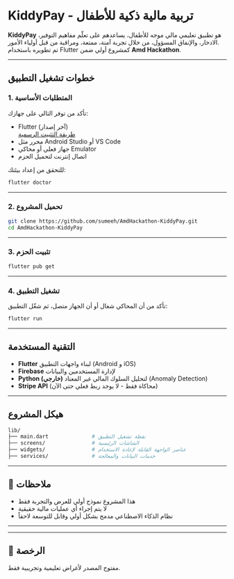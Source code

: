 #  KiddyPay - تربية مالية ذكية للأطفال

**KiddyPay** هو تطبيق تعليمي مالي موجه للأطفال، يساعدهم على تعلّم مفاهيم التوفير، الادخار، والإنفاق المسؤول، من خلال تجربة آمنة، ممتعة، ومراقبة من قبل أولياء الأمور.  
تم تطويره باستخدام Flutter كمشروع أولي ضمن **Amd Hackathon**.

---

##  خطوات تشغيل التطبيق

### 1.  المتطلبات الأساسية

تأكد من توفر التالي على جهازك:

- Flutter (آخر إصدار)  
  [طريقة التثبيت الرسمية](https://docs.flutter.dev/get-started/install)
- محرر مثل Android Studio أو VS Code
- جهاز فعلي أو محاكي Emulator
- اتصال إنترنت لتحميل الحزم

للتحقق من إعداد بيئتك:

```bash
flutter doctor
```

---

### 2.  تحميل المشروع

```bash
git clone https://github.com/sumeeh/AmdHackathon-KiddyPay.git
cd AmdHackathon-KiddyPay
```

---

### 3.  تثبيت الحزم

```bash
flutter pub get
```

---

### 4.  تشغيل التطبيق

تأكد من أن المحاكي شغال أو أن الجهاز متصل، ثم شغّل التطبيق:

```bash
flutter run
```

---

##  التقنية المستخدمة

- **Flutter** لبناء واجهات التطبيق (Android و iOS)
- **Firebase** لإدارة المستخدمين والبيانات
- **Python (خارجي)** لتحليل السلوك المالي غير المعتاد (Anomaly Detection)
- **Stripe API** (محاكاة فقط - لا يوجد ربط فعلي حتى الآن)

---

##  هيكل المشروع

```bash
lib/
├── main.dart              # نقطة تشغيل التطبيق
├── screens/               # الشاشات الرئيسية
├── widgets/               # عناصر الواجهة القابلة لإعادة الاستخدام
├── services/              # خدمات البيانات والمعالجة
```

---

## 📌 ملاحظات

- هذا المشروع نموذج أولي للعرض والتجربة فقط
- لا يتم إجراء أي عمليات مالية حقيقية
- نظام الذكاء الاصطناعي مدمج بشكل أولي وقابل للتوسعة لاحقاً

---



---

## 🧪 الرخصة

مفتوح المصدر لأغراض تعليمية وتجريبية فقط.
